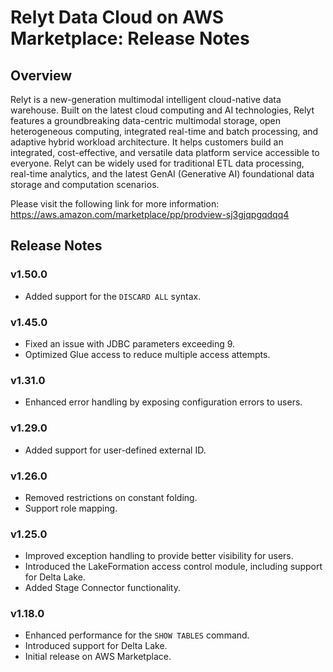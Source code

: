 # Relyt Data Cloud on AWS Marketplace: Release Notes

## Overview
Relyt is a new-generation multimodal intelligent cloud-native data warehouse. Built on the latest cloud computing and AI technologies, Relyt features a groundbreaking data-centric multimodal storage, open heterogeneous computing, integrated real-time and batch processing, and adaptive hybrid workload architecture. It helps customers build an integrated, cost-effective, and versatile data platform service accessible to everyone. Relyt can be widely used for traditional ETL data processing, real-time analytics, and the latest GenAI (Generative AI) foundational data storage and computation scenarios.

Please visit the following link for more information:
https://aws.amazon.com/marketplace/pp/prodview-sj3gjqpgqdqq4

## Release Notes
### v1.50.0
- Added support for the `DISCARD ALL` syntax.

### v1.45.0
- Fixed an issue with JDBC parameters exceeding 9.
- Optimized Glue access to reduce multiple access attempts.

### v1.31.0
- Enhanced error handling by exposing configuration errors to users.

### v1.29.0
- Added support for user-defined external ID.

### v1.26.0
- Removed restrictions on constant folding.
- Support role mapping.

### v1.25.0
- Improved exception handling to provide better visibility for users.
- Introduced the LakeFormation access control module, including support for Delta Lake.
- Added Stage Connector functionality.

### v1.18.0
- Enhanced performance for the `SHOW TABLES` command.
- Introduced support for Delta Lake.
- Initial release on AWS Marketplace.

